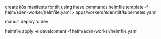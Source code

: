 create k8s manifests for tilt using these commands
helmfile template -f helm/eden-worker/helmfile.yaml > apps/workers/eden/tilt/kubernetes.yaml

manual deploy to dev 

helmfile apply -e development -f helm/eden-worker/helmfile.yaml
